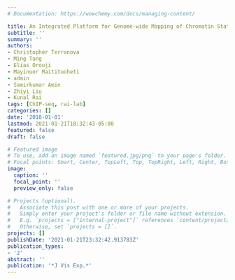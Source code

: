 ```yaml
---
# Documentation: https://wowchemy.com/docs/managing-content/

title: An Integrated Platform for Genome-wide Mapping of Chromatin States Using High-Throughput ChIP-sequencing in Tumor Tissues
subtitle: ''
summary: ''
authors:
- Christopher Terranova
- Ming Tang
- Elias Orouji
- Mayinuer Maitituoheti
- admin
- Samirkumar Amin
- Zhiyi Liu
- Kunal Rai
tags: [ChIP-seq, rai-lab]
categories: []
date: '2018-01-01'
lastmod: 2021-01-21T18:32:43-05:00
featured: false
draft: false

# Featured image
# To use, add an image named `featured.jpg/png` to your page's folder.
# Focal points: Smart, Center, TopLeft, Top, TopRight, Left, Right, BottomLeft, Bottom, BottomRight.
image:
  caption: ''
  focal_point: ''
  preview_only: false

# Projects (optional).
#   Associate this post with one or more of your projects.
#   Simply enter your project's folder or file name without extension.
#   E.g. `projects = ["internal-project"]` references `content/project/deep-learning/index.md`.
#   Otherwise, set `projects = []`.
projects: []
publishDate: '2021-01-21T23:32:42.913783Z'
publication_types:
- '2'
abstract: ''
publication: '*J Vis Exp.*'
---
```

